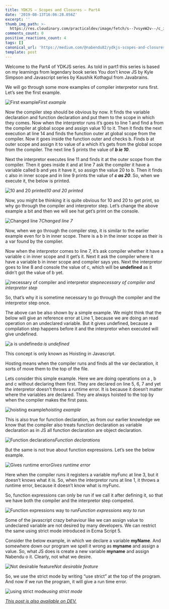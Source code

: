 ```yaml
---
title: YDKJS — Scopes and Closures — Part4
date: '2019-08-13T16:06:28.056Z'
excerpt: ''
thumb_img_path: >-
  https://res.cloudinary.com/practicaldev/image/fetch/s--7vsyeW2v--/c_imagga_scale,f_auto,fl_progressive,h_420,q_auto,w_1000/https://res.cloudinary.com/practicaldev/image/fetch/s--HAMnRE_K--/c_imagga_scale%2Cf_auto%2Cfl_progressive%2Ch_420%2Cq_auto%2Cw_1000/https://thepracticaldev.s3.amazonaws.com/i/eygngg4p8jzec3wvb7y2.jpeg
comments_count: 0
positive_reactions_count: 4
tags: []
canonical_url: 'https://medium.com/@nabendu82/ydkjs-scopes-and-closures-part4-6ca178fbd1ab'
template: post
---
```

Welcome to the Part4 of YDKJS series. As told in part1 this series is based on my learnings from legendary book series You don’t know JS by Kyle Simpson and Javascript series by Kaushik Kothagul from Javabrains.

We will go through some more examples of compiler interpretor runs first.
Let’s see the first example.

![First example](https://cdn-images-1.medium.com/max/2000/1*m5Umf9iDpgmP_0f-nOwZnA.png)*First example*

Now the compiler step should be obvious by now. It finds the variable declaration and function declaration and put them to the scope in which they comes. 
Now when the interpretor runs it’s goes to line 1 and find a from the compiler at global scope and assign value 10 to it. Then it finds the next execution at line 14 and finds the function outer at global scope from the compiler.
Now it goes inside the function outer and checks b. Finds b at outer scope and assign it to value of a which it’s gets from the global scope from the compiler. The next line 5 prints the value of ***b ie 10***.

Next the interpretor executes line 11 and finds it at the outer scope from the compiler. Then it goes inside it and at line 7 ask the compiler it have a variable called b and yes it have it, so assign the value 20 to b. Then it finds c also in inner scope and in line 9 prints the value of ***c as 20***.
So, when we execute it, the below is printed.

![10 and 20 printed](https://cdn-images-1.medium.com/max/2332/1*fgl93Au7tunhZgOk8sh3Kg.png)*10 and 20 printed*

Now, you might be thinking it is quite obvious for 10 and 20 to get print, so why go through the compiler and interpretor step. Let’s change the above example a bit and then we will see hat get’s print on the console.

![Changed line 7](https://cdn-images-1.medium.com/max/2000/1*VeCoFu4yQQQu6HXs0N3F9A.png)*Changed line 7*

Now, when we go through the compiler step, it is similar to the earlier example even for b in inner scope. There is a b in the inner scope as their is a var found by the complier.

Now when the interpretor comes to line 7, it’s ask compiler whether it have a variable c in inner scope and it get’s it. Next it ask the compiler where it have a variable b in inner scope and compiler says yes. Next the interpretor goes to line 8 and console the value of c, which will be **undefined** as it didn’t got the value of b yet.

![necessary of compiler and interpretor step](https://cdn-images-1.medium.com/max/2450/1*JKFH4FgLziNYE-KK_QEMzg.png)*necessary of compiler and interpretor step*

So, that’s why it is sometime necessary to go through the compiler and the interpretor step once.

The above can be also shown by a simple example. We might think that the below will give an reference error at Line 1, because we are doing an read operation on an undeclared variable.
But it gives undefined, because a compilation step happens before it and the interpretor when executed will give undefined.

![a is undefined](https://cdn-images-1.medium.com/max/2456/1*xS5LAE3_6fOzZy9mhNNOmw.png)*a is undefined*

This concept is only known as Hoisting in Javascript.

Hosting means when the compiler runs and finds all the var declaration, it sorts of move them to the top of the file.

Lets consider this simple example. Here we are doing operations on a , b and c without declaring them first. They are declared on line 5, 6, 7 and yet the interpretor doesn’t throws a runtime error. It is because it doesn’t matter where the variables are declared. They are always hoisted to the top by when the compiler makes the first pass.

![hoisting example](https://cdn-images-1.medium.com/max/2568/1*8Nw773ohzFJO3ZvG4k380g.png)*hoisting example*

This is also true for function declaration, as from our earlier knowledge we know that the compiler also treats function declaration as variable declaration as in JS all function declaration are object declaration.

![Function declarations](https://cdn-images-1.medium.com/max/2568/1*CBp9tG4c7gk3krjI4WygCg.png)*Function declarations*

But the same is not true about function expressions. Let’s see the below example.

![Gives runtime error](https://cdn-images-1.medium.com/max/2000/1*RZZZsbgwQZ6Fm0BR19QPxQ.png)*Gives runtime error*

Here when the compiler runs it registers a variable myFunc at line 3, but it doesn’t knows what it is. So, when the interpretor runs at line 1, it throws a runtime error, because it doesn’t know what is myFunc.

So, function expressions can only be run if we call it after defining it, so that we have both the compiler and the interpretor step competed.

![Function expressions way to run](https://cdn-images-1.medium.com/max/2564/1*hcNYNccTb-DZOduBC-LdJA.png)*Function expressions way to run*

Some of the javascript crazy behaviour like we can assign value to undeclared variable are not desired by many developers. We can restrict the same using strict mode introduced in Ecma Script 5.

Consider the below example, in which we declare a variable **myName**. And somewhere down our program we spell it wrong as **myname** and assign a value. So, what JS does is create a new variable **myname** and assign Nabendu o it. Clearly, not what we desire.

![Not desirable feature](https://cdn-images-1.medium.com/max/2570/1*MdmkgBNLh5PpsmXBK3LVKQ.png)*Not desirable feature*

So, we use the strict mode by writing “use strict” at the top of the program. And now if we run the program, it will give a run time error.

![using strict mode](https://cdn-images-1.medium.com/max/2000/1*64TdGcR78xSaIK20S0rlDg.png)*using strict mode*



*[This post is also available on DEV.](https://dev.to/nabendu82/ydkjs-scopes-and-closures-part4-4kh5)*


<script>
const parent = document.getElementsByTagName('head')[0];
const script = document.createElement('script');
script.type = 'text/javascript';
script.src = 'https://cdnjs.cloudflare.com/ajax/libs/iframe-resizer/4.1.1/iframeResizer.min.js';
script.charset = 'utf-8';
script.onload = function() {
    window.iFrameResize({}, '.liquidTag');
};
parent.appendChild(script);
</script>    
